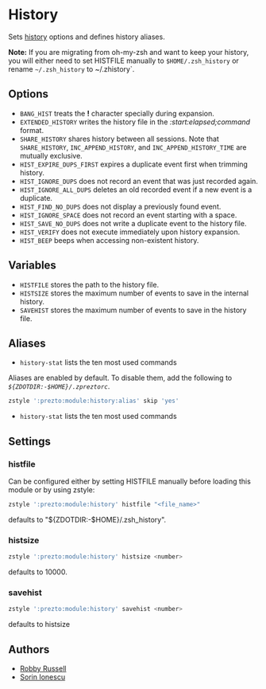 History
=======

Sets [history][1] options and defines history aliases.

**Note:** If you are migrating from oh-my-zsh and want to keep your history, you
will either need to set HISTFILE manually to `$HOME/.zsh_history` or rename
`~/.zsh_history` to ~/.zhistory`.

Options
-------

  - `BANG_HIST` treats the **!** character specially during expansion.
  - `EXTENDED_HISTORY` writes the history file in the *:start:elapsed;command* format.
  - `SHARE_HISTORY` shares history between all sessions. Note that
    `SHARE_HISTORY`, `INC_APPEND_HISTORY`, and `INC_APPEND_HISTORY_TIME` are
    mutually exclusive.
  - `HIST_EXPIRE_DUPS_FIRST` expires a duplicate event first when trimming history.
  - `HIST_IGNORE_DUPS` does not record an event that was just recorded again.
  - `HIST_IGNORE_ALL_DUPS` deletes an old recorded event if a new event is a duplicate.
  - `HIST_FIND_NO_DUPS` does not display a previously found event.
  - `HIST_IGNORE_SPACE` does not record an event starting with a space.
  - `HIST_SAVE_NO_DUPS` does not write a duplicate event to the history file.
  - `HIST_VERIFY` does not execute immediately upon history expansion.
  - `HIST_BEEP` beeps when accessing non-existent history.

Variables
---------

  - `HISTFILE` stores the path to the history file.
  - `HISTSIZE` stores the maximum number of events to save in the internal history.
  - `SAVEHIST` stores the maximum number of events to save in the history file.

Aliases
-------

  - `history-stat` lists the ten most used commands

Aliases are enabled by default. To disable them, add the following to
_`${ZDOTDIR:-$HOME}/.zpreztorc`_.

```sh
zstyle ':prezto:module:history:alias' skip 'yes'
```

- `history-stat` lists the ten most used commands

## Settings

### histfile

Can be configured either by setting HISTFILE manually before loading this
module or by using zstyle:

```sh
zstyle ':prezto:module:history' histfile "<file_name>"
```

defaults to "${ZDOTDIR:-$HOME}/.zsh_history".

### histsize

```sh
zstyle ':prezto:module:history' histsize <number>
```

defaults to 10000.

### savehist

```sh
zstyle ':prezto:module:history' savehist <number>
```

defaults to histsize

## Authors

  - [Robby Russell](https://github.com/robbyrussell)
  - [Sorin Ionescu](https://github.com/sorin-ionescu)

[1]: http://zsh.sourceforge.net/Guide/zshguide02.html#l16
[2]: https://github.com/sorin-ionescu/prezto/issues
